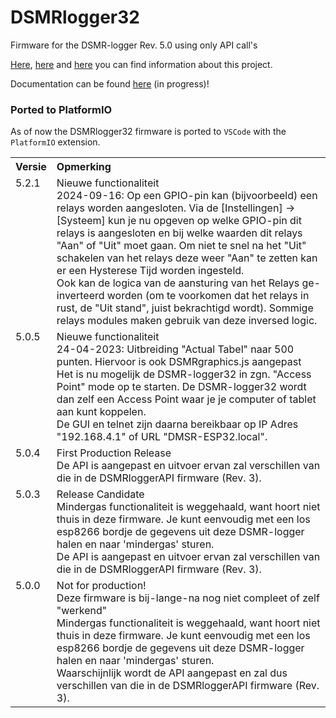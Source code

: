 # DSMRlogger32
Firmware for the DSMR-logger Rev. 5.0 using only API call's

[Here](https://willem.aandewiel.nl/index.php/2022/11/15/crisis-what-crisis/),
    [here](https://willem.aandewiel.nl/index.php/2019/04/09/dsmr-logger-v4-slimme-meter-uitlezer/) and
    [here](https://willem.aandewiel.nl/index.php/2020/02/28/restapis-zijn-hip-nieuwe-firmware-voor-de-dsmr-logger/)
          you can find information about this project.

Documentation can be found [here](https://mrwheel-docs.gitbook.io/dsmrlogger32/) (in progress)!

### Ported to PlatformIO
As of now the DSMRlogger32 firmware is ported to `VSCode` with the `PlatformIO` extension.
<p>

<table>
  <tr><th>Versie</th><th align="Left">Opmerking</th></tr>
  <tr>
    <td valign="top">5.2.1</td>
    <td>Nieuwe functionaliteit
        <br>2024-09-16: Op een GPIO-pin kan (bijvoorbeeld) een relays worden aangesloten.
        Via de [Instellingen] -> [Systeem] kun je nu opgeven op welke GPIO-pin
        dit relays is aangesloten en bij welke waarden dit relays "Aan" of "Uit" moet 
        gaan. Om niet te snel na het "Uit" schakelen van het relays deze weer "Aan" 
        te zetten kan er een Hysterese Tijd worden ingesteld.<br>
        Ook kan de logica van de aansturing van het Relays ge-inverteerd
        worden (om te voorkomen dat het relays in rust, de "Uit stand", juist
        bekrachtigd wordt). Sommige relays modules maken gebruik van deze 
        inversed logic.
    </td>
  </tr>
  <tr>
    <td valign="top">5.0.5</td>
    <td>Nieuwe functionaliteit
        <br>24-04-2023: Uitbreiding "Actual Tabel" naar 500 punten.
        Hiervoor is ook DSMRgraphics.js aangepast
        <br>Het is nu mogelijk de DSMR-logger32 in zgn. "Access Point"
        mode op te starten. De DSMR-logger32 wordt dan zelf een Access
        Point waar je je computer of tablet aan kunt koppelen.
        <br>De GUI en telnet zijn daarna bereikbaar op IP Adres "192.168.4.1" of
        URL "DMSR-ESP32.local".
    </td>
  </tr>
  <tr>
    <td valign="top">5.0.4</td>
    <td>First Production Release
        <br>De API is aangepast en uitvoer ervan zal verschillen van die in de 
        DSMRloggerAPI firmware (Rev. 3).
    </td>
  </tr>
  <tr>
    <td valign="top">5.0.3</td>
    <td>Release Candidate
        <br>Mindergas functionaliteit is weggehaald, want hoort niet thuis in deze firmware.
        Je kunt eenvoudig met een los esp8266 bordje de gegevens uit deze DSMR-logger halen en
        naar 'mindergas' sturen.
        <br>De API is aangepast en uitvoer ervan zal verschillen van die in de 
        DSMRloggerAPI firmware (Rev. 3).
    </td>
  </tr>
  <tr>
    <td valign="top">5.0.0</td>
    <td>Not for production!
        <br>Deze firmware is bij-lange-na nog niet compleet of zelf "werkend"
        <br>Mindergas functionaliteit is weggehaald, want hoort niet thuis in deze firmware.
        Je kunt eenvoudig met een los esp8266 bordje de gegevens uit deze DSMR-logger halen en
        naar 'mindergas' sturen.
        <br>Waarschijnlijk wordt de API aangepast en zal dus verschillen van die in de 
        DSMRloggerAPI firmware (Rev. 3).
    </td>
  </tr>
</table>
